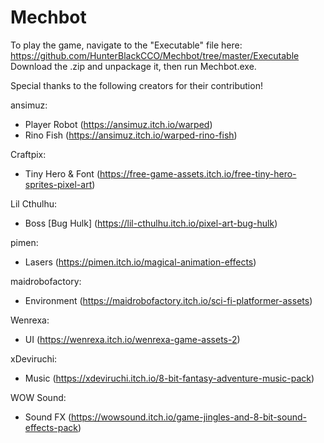 # Mechbot

To play the game, navigate to the "Executable" file here: https://github.com/HunterBlackCCO/Mechbot/tree/master/Executable 
Download the .zip and unpackage it, then run Mechbot.exe.


Special thanks to the following creators for their contribution!

ansimuz:
- Player Robot (https://ansimuz.itch.io/warped)
- Rino Fish (https://ansimuz.itch.io/warped-rino-fish)

Craftpix:
- Tiny Hero & Font (https://free-game-assets.itch.io/free-tiny-hero-sprites-pixel-art)

Lil Cthulhu:
- Boss [Bug Hulk] (https://lil-cthulhu.itch.io/pixel-art-bug-hulk)

pimen:
- Lasers (https://pimen.itch.io/magical-animation-effects)

maidrobofactory:
- Environment (https://maidrobofactory.itch.io/sci-fi-platformer-assets)

Wenrexa:
- UI (https://wenrexa.itch.io/wenrexa-game-assets-2)

xDeviruchi:
- Music (https://xdeviruchi.itch.io/8-bit-fantasy-adventure-music-pack)

WOW Sound:
- Sound FX (https://wowsound.itch.io/game-jingles-and-8-bit-sound-effects-pack)
